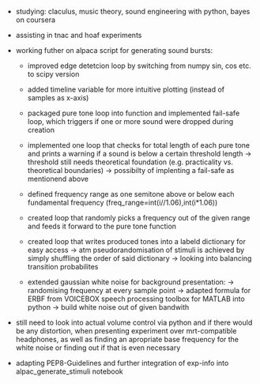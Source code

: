 
- studying: claculus, music theory, sound engineering with python, bayes on coursera
- assisting in tnac and hoaf experiments

- working futher on alpaca script for generating sound bursts:
  - improved edge detetcion loop by switching from numpy sin, cos etc. to scipy version
  - added timeline variable for more intuitive plotting (instead of samples as x-axis)
  - packaged pure tone loop into function and implemented fail-safe loop, which triggers if one or more sound were 
    dropped during creation
  - implemented one loop that checks for total length of each pure tone and prints a warning if a sound is below a certain
    threshold length -> threshold still needs theoretical foundation (e.g. practicality vs. theoretical boundaries)
                     -> possibilty of implenting a fail-safe as mentionend above
  - defined frequency range as one semitone above or below each fundamental frequency (freq_range=int(i//1.06),int(i*1.06))
  - created loop that randomly picks a frequency out of the given range and feeds it forward to the pure tone function
  - created loop that writes produced tones into a labeld dictionary for easy access
    -> atm pseudorandomisation of stimuli is achieved by simply shuffling the order of said dictionary 
      -> looking into balancing transition probabilites
      
  - extended gaussian white noise for background presentation:
    -> randomising frequency at every sample point
    -> adapted formula for ERBF from VOICEBOX speech processing toolbox for MATLAB into python
    -> build white noise out of given bandwith
    
- still need to look into actual volume control via python and if there would be any distortion, when presenting
  experiment over mrt-compatible headphones, as well as finding an apropriate base frequency for the white noise 
  or finding out if that is even necessary

- adapting PEP8-Guidelines and further integration of exp-info into alpac_generate_stimuli notebook
